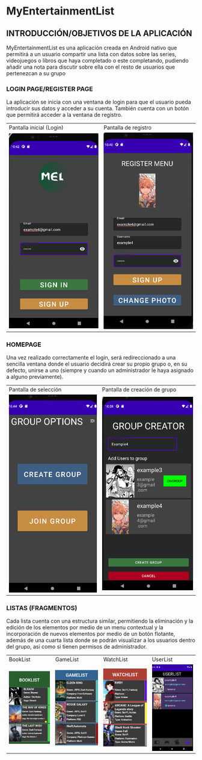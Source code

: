 # MyEntertainmentList

## INTRODUCCIÓN/OBJETIVOS DE LA APLICACIÓN

MyEntertainmentList es una aplicación creada en Android nativo que permitirá a un usuario compartir una lista con datos sobre las series, videojuegos o libros que haya completado o este completando, pudiendo añadir una nota para discutir sobre ella con el resto de usuarios que pertenezcan a su grupo


### LOGIN PAGE/REGISTER PAGE

La aplicación se inicia con una ventana de login para que el usuario pueda introducir sus datos y acceder a su cuenta. También cuenta con un botón que permitirá acceder a la ventana de registro.

<table>
  <tr>
    <td>Pantalla inicial (Login)</td>
    <td>Pantalla de registro</td>
  </tr>
  <tr>
    <td>
      <img src="MyEntertainmentListReadmeImages/LoginPage.png">
    </td>  
    <td>
      <img src="MyEntertainmentListReadmeImages/RegisterPage.png">
    </td>
  </tr>
</table>



### HOMEPAGE

Una vez realizado correctamente el login, será redireccionado a una sencilla ventana donde el usuario decidirá crear su propio grupo o, en su defecto, unirse a uno (siempre y cuando un administrador le haya asignado a alguno previamente).

<table>
  <tr>
    <td>Pantalla de selección</td>
    <td>Pantalla de creación de grupo</td>
  </tr>
  <tr>
    <td>
      <img src="MyEntertainmentListReadmeImages/HomePage.png">
    </td>  
    <td>
      <img src="MyEntertainmentListReadmeImages/GroupCreatorPage.png">
    </td>
  </tr>
</table>


### LISTAS (FRAGMENTOS)

Cada lista cuenta con una estructura similar, permitiendo la eliminación y la edición de los elementos por medio de un menu contextual y la incorporación de nuevos elementos por medio de un botón flotante, además de una cuarta lista donde se podrán visualizar a los usuarios dentro del grupo, asi como si tienen permisos de administrador.

<table>
  <tr>
    <td>BookList</td>
    <td>GameList</td>
    <td>WatchList</td>
    <td>UserList</td>
  </tr>
  <tr>
    <td>
      <img src="MyEntertainmentListImages/BookList.png">
    </td>
    <td>
      <img src="MyEntertainmentListImages/GameList.png">
    </td>
    <td>
      <img src="MyEntertainmentListImages/WatchList.png">
    </td>
    <td>
      <img src="MyEntertainmentListReadmeImages/UserFragment.png">
    </td>
  </tr>
</table>

